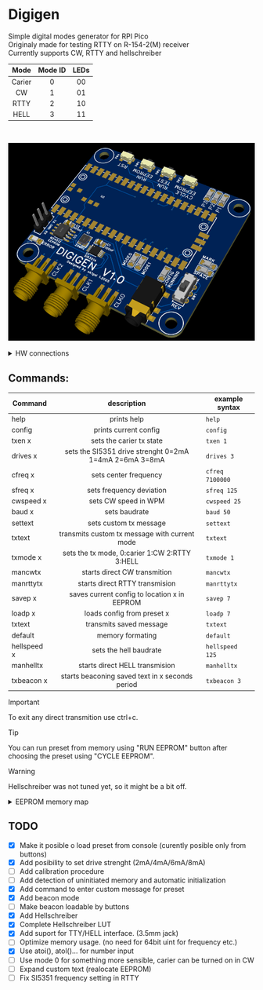 # Digigen<br/>

Simple digital modes generator for RPI Pico<br/>
Originaly made for testing RTTY on R-154-2(M) receiver<br/>
Currently supports CW, RTTY and hellschreiber<br/>

| Mode | Mode ID | LEDs |
| :----: | :----: | :----: |
| Carier | 0 | 00 |
| CW | 1 | 01 |
| RTTY | 2 | 10 |
| HELL | 3 | 11 |

<br/>

![Image of the PCB.](/images/PCB_render.png)

<details>

<summary>HW connections</summary>
Both EEPROM and SI5351 share the same bus.<br/>
SDA: 4<br/>
DCL: 5<br/>
ERROR LED: 2<br/>
TTY_TX_PIN: 8<br/>
TTY_RX_PIN: 9<br/>
MODE0_LED_PIN: 10<br/>
MODE1_LED_PIN: 11<br/>
RUNNING_LED_PIN: 13<br/>
SPACE_LED_PIN: 15<br/>
MARK_LED_PIN: 14<br/>
PROG1_LED_PIN: 16<br/>
PROG2_LED_PIN: 17<br/>
PROG3_LED_PIN: 18<br/>
PROGRAM_BTN_PIN: 20<br/>
TEST_BTN_PIN: 21<br/>
RUN_FROM_EEPROM_BTN_PIN: 22<br/>
</details>

## Commands:

| Command | description | example syntax |
| ---- | :----: | ---- |
| help | prints help | `help` |
| config | prints current config | `config` |
| txen x | sets the carier tx state | `txen 1` |
| drives x | sets the SI5351 drive strenght 0=2mA 1=4mA 2=6mA 3=8mA | `drives 3` |
| cfreq x | sets center frequency | `cfreq 7100000` |
| sfreq x | sets frequency deviation | `sfreq 125` |
| cwspeed x | sets CW speed in WPM | `cwspeed 25` |
| baud x | sets baudrate | `baud 50` |
| settext | sets custom tx message | `settext` |
| txtext | transmits custom tx message with current mode | `txtext` |
| txmode x | sets the tx mode, 0:carier 1:CW 2:RTTY  3:HELL | `txmode 1` |
| mancwtx | starts direct CW transmition | `mancwtx` |
| manrttytx | starts direct RTTY transmision | `manrttytx` |
| savep x | saves current config to location x in EEPROM | `savep 7` |
| loadp x | loads config from preset x | `loadp 7` |
| txtext | transmits saved message | `txtext` |
| default | memory formating | `default` |
| hellspeed x | sets the hell baudrate | `hellspeed 125` |
| manhelltx | starts direct HELL transmision | `manhelltx` |
| txbeacon x | starts beaconing saved text in x seconds period | `txbeacon 3` |

> [!IMPORTANT]
> To exit any direct transmition use ctrl+c.

> [!TIP]
> You can run preset from memory using "RUN EEPROM" button after choosing the preset using "CYCLE EEPROM".

> [!WARNING]
> Hellschreiber was not tuned yet, so it might be a bit off.


<details>
<summary>EEPROM memory map</summary>
0x0000-0x003f last config<br/>
0x0040-0x007f preset 0<br/>
0x0080-0x00bf preset 1<br/>
0x00c0-0x00ff preset 2<br/>
0x0100-0x013f preset 3<br/>
0x0140-0x017f preset 4<br/>
0x0180-0x01bf preset 5<br/>
0x01c0-0x01ff preset 6<br/>
0x0200-0x023f preset 7<br/>
0x0240-0x027f Calibration data<br/>
<br/>
Preset organisation:<br/>
Each preset is 64 bytes long<br/>

| value | offset | type | size |
| ---- | ---- | ---- | ---- |
| mode | 0 | uint8 | 1B |
| cfreq | 1 | uint64 | 8B |
| sfreq | 9 | uint64 | 8B |
| baudrate | 17 | uint16 | 2B |
| cw speed | 19 | uint8 | 1B |
| drive strenght | 20 | uint8 | 1B |
| hell speed | 20 | uint8 | 1B |
| custom text length | 31 | uint8 | 1B |
| custom text | 32 | char array | 32B |

</details>

## TODO<br/>

- [x] Make it posible o load preset from console (curently posible only from buttons)
- [x] Add posibility to set drive strenght (2mA/4mA/6mA/8mA)
- [ ] Add calibration procedure
- [ ] Add detection of uninitiated memory and automatic initialization
- [x] Add command to enter custom message for preset
- [x] Add beacon mode
- [ ] Make beacon loadable by buttons
- [x] Add Hellschreiber
- [x] Complete Hellschreiber LUT
- [x] Add suport for TTY/HELL interface. (3.5mm jack)
- [ ] Optimize memory usage. (no need for 64bit uint for frequency etc.)
- [x] Use atoi(), atol()... for number input
- [ ] Use mode 0 for something more sensible, carier can be turned on in CW
- [ ] Expand custom text (realocate EEPROM)
- [ ] Fix SI5351 frequency setting in RTTY
